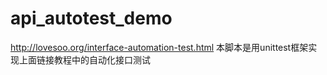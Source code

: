 # api_autotest_demo
http://lovesoo.org/interface-automation-test.html
本脚本是用unittest框架实现上面链接教程中的自动化接口测试
